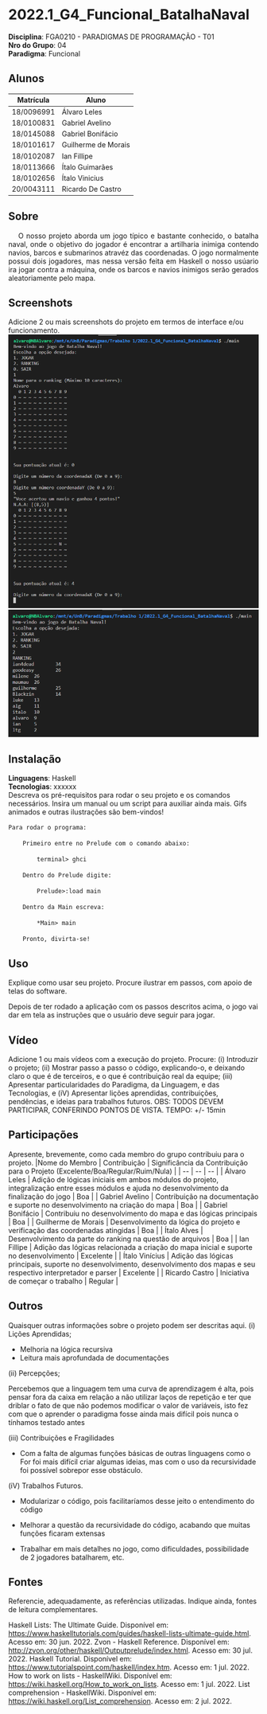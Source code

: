 # 2022.1_G4_Funcional_BatalhaNaval

**Disciplina**: FGA0210 - PARADIGMAS DE PROGRAMAÇÃO - T01 <br>
**Nro do Grupo**: 04<br>
**Paradigma**: Funcional<br>

## Alunos
|Matrícula | Aluno |
| -- | -- |
| 18/0096991  |  Álvaro Leles |
| 18/0100831  |  Gabriel Avelino |
| 18/0145088  |  Gabriel Bonifácio |
| 18/0101617  |  Guilherme de Morais |
| 18/0102087  |  Ian Fillipe |
| 18/0113666  |  Ítalo Guimarães |
| 18/0102656  |  Ítalo Vinicius |
| 20/0043111  |  Ricardo De Castro |

## Sobre 
<p style="text-indent: 20px; text-align: justify">
O nosso projeto aborda um jogo típico e bastante conhecido, o <a>batalha naval</a>, onde o objetivo do jogador é encontrar a artilharia inimiga contendo navios, barcos e submarinos atravéz das coordenadas. O jogo normalmente possui dois jogadores, mas nessa versão feita em Haskell o nosso usúario ira jogar contra a máquina, onde os barcos e navios inimigos serão gerados aleatoriamente pelo mapa.
</p>

## Screenshots
Adicione 2 ou mais screenshots do projeto em termos de interface e/ou funcionamento.
![Screenshot mostrando jogo](img/screenshot_1.png "Jogo")
![Screenshot mostrando ranking](img/screenshot_2.png "Ranking")

## Instalação 
**Linguagens**: Haskell<br>
**Tecnologias**: xxxxxx<br>
Descreva os pré-requisitos para rodar o seu projeto e os comandos necessários.
Insira um manual ou um script para auxiliar ainda mais.
Gifs animados e outras ilustrações são bem-vindos!

```
Para rodar o programa:
    
    Primeiro entre no Prelude com o comando abaixo:

        terminal> ghci
    
    Dentro do Prelude digite:

        Prelude>:load main
    
    Dentro da Main escreva:

        *Main> main
    
    Pronto, divirta-se!
```

## Uso 
Explique como usar seu projeto.
Procure ilustrar em passos, com apoio de telas do software.

Depois de ter rodado a aplicação com os passos descritos acima, o jogo vai dar em tela as instruções que o usuário deve seguir para jogar.

## Vídeo
Adicione 1 ou mais vídeos com a execução do projeto.
Procure: 
(i) Introduzir o projeto;
(ii) Mostrar passo a passo o código, explicando-o, e deixando claro o que é de terceiros, e o que é contribuição real da equipe;
(iii) Apresentar particularidades do Paradigma, da Linguagem, e das Tecnologias, e
(iV) Apresentar lições aprendidas, contribuições, pendências, e ideias para trabalhos futuros.
OBS: TODOS DEVEM PARTICIPAR, CONFERINDO PONTOS DE VISTA.
TEMPO: +/- 15min

## Participações
Apresente, brevemente, como cada membro do grupo contribuiu para o projeto.
|Nome do Membro | Contribuição | Significância da Contribuição para o Projeto (Excelente/Boa/Regular/Ruim/Nula) |
| -- | -- | -- |
| Álvaro Leles  |  Adição de lógicas iniciais em ambos módulos do projeto, integralização entre esses módulos e ajuda no desenvolvimento da finalização do jogo | Boa |
| Gabriel Avelino  |  Contribuição na documentação e suporte no desenvolvimento na criação do mapa | Boa |
| Gabriel Bonifácio  |  Contribuiu no desenvolvimento do mapa e das lógicas principais | Boa |
| Guilherme de Morais  |  Desenvolvimento da lógica do projeto e verificação das coordenadas atingidas | Boa |
| Ítalo Alves  |  Desenvolvimento da parte do ranking na questão de arquivos | Boa |
| Ian Fillipe  | Adição das lógicas relacionada a criação do mapa inicial e suporte no desenvolvimento | Excelente |
| Ítalo Vinícius  | Adição das lógicas principais, suporte no desenvolvimento, desenvolvimento dos mapas e seu respectivo interpretador e parser | Excelente |
| Ricardo Castro  | Iniciativa de começar o trabalho | Regular |


## Outros 
Quaisquer outras informações sobre o projeto podem ser descritas aqui.
(i) Lições Aprendidas;

- Melhoria na lógica recursiva
- Leitura mais aprofundada de documentações

(ii) Percepções;

Percebemos que a linguagem tem uma curva de aprendizagem é alta, pois pensar fora da caixa em relação a não utilizar laços de repetição e ter que driblar o fato de que não podemos modificar o valor de variáveis, isto fez com que o aprender o paradigma fosse ainda mais difícil pois nunca o tínhamos testado antes

(iii) Contribuições e Fragilidades

- Com a falta de algumas funções básicas de outras linguagens como o For foi mais difícil criar algumas
ideias, mas com o uso da recursividade foi possível sobrepor esse obstáculo.

(iV) Trabalhos Futuros.

- Modularizar o código, pois facilitaríamos desse jeito o entendimento do código

- Melhorar a questão da recursividade do código, acabando que muitas funções ficaram extensas

- Trabalhar em mais detalhes no jogo, como dificuldades, possibilidade de 2 jogadores batalharem, etc.

## Fontes
Referencie, adequadamente, as referências utilizadas.
Indique ainda, fontes de leitura complementares.

Haskell Lists: The Ultimate Guide. Disponível em: <https://www.haskelltutorials.com/guides/haskell-lists-ultimate-guide.html>. Acesso em: 30 jun. 2022. 
Zvon - Haskell Reference. Disponível em: <http://zvon.org/other/haskell/Outputprelude/index.html>. Acesso em: 30 jul. 2022. 
Haskell Tutorial. Disponível em: <https://www.tutorialspoint.com/haskell/index.htm>. Acesso em: 1 jul. 2022. 
How to work on lists - HaskellWiki. Disponível em: <https://wiki.haskell.org/How_to_work_on_lists>. Acesso em: 1 jul. 2022. 
List comprehension - HaskellWiki. Disponível em: <https://wiki.haskell.org/List_comprehension>. Acesso em: 2 jul. 2022. 
